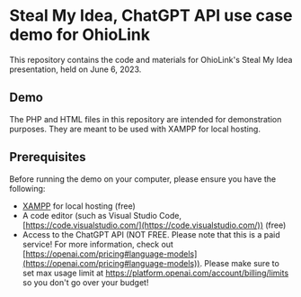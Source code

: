 # Steal My Idea, ChatGPT API use case demo for OhioLink 

This repository contains the code and materials for OhioLink's Steal My Idea presentation, held on June 6, 2023.

## Demo

The PHP and HTML files in this repository are intended for demonstration purposes. They are meant to be used with XAMPP for local hosting.

## Prerequisites

Before running the demo on your computer, please ensure you have the following:

- [XAMPP](https://www.apachefriends.org/) for local hosting (free)
- A code editor (such as Visual Studio Code, [https://code.visualstudio.com/](https://code.visualstudio.com/)) (free)
- Access to the ChatGPT API (NOT FREE. Please note that this is a paid service! For more information, check out [https://openai.com/pricing#language-models](https://openai.com/pricing#language-models)). Please make sure to set max usage limit at https://platform.openai.com/account/billing/limits so you don't go over your budget!


